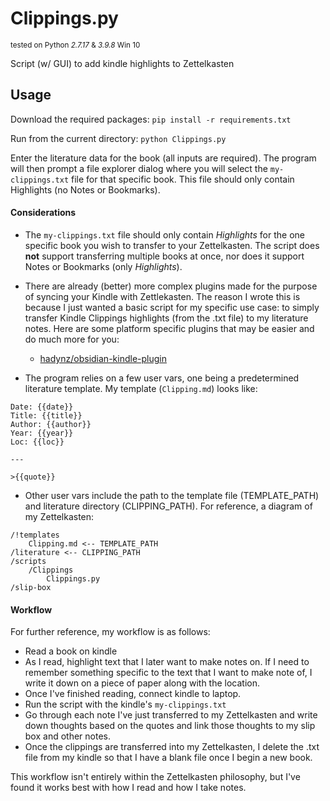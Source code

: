 # Clippings.py

<sup>tested on Python *2.7.17* & *3.9.8* Win 10</sup>

Script (w/ GUI) to add kindle highlights to Zettelkasten

## Usage

Download the required packages:
`pip install -r requirements.txt`

Run from the current directory:
`python Clippings.py`

Enter the literature data for the book (all inputs are required). The program will then prompt a file explorer dialog where you will select the `my-clippings.txt` file for that specific book. This file should only contain Highlights (no Notes or Bookmarks).

#### Considerations

* The `my-clippings.txt` file should only contain *Highlights* for the one specific book you wish to transfer to your Zettelkasten. The script does **not** support transferring multiple books at once, nor does it support Notes or Bookmarks (only *Highlights*).

* There are already (better) more complex plugins made for the purpose of syncing your Kindle with Zettlekasten. The reason I wrote this is because I just wanted a basic script for my specific use case: to simply transfer Kindle Clippings highlights (from the .txt file) to my literature notes. Here are some platform specific plugins that may be easier and do much more for you:
    * [hadynz/obsidian-kindle-plugin](https://github.com/hadynz/obsidian-kindle-plugin)

* The program relies on a few user vars, one being a predetermined literature template. My template (`Clipping.md`) looks like:

```
Date: {{date}} 
Title: {{title}}
Author: {{author}}
Year: {{year}}
Loc: {{loc}}

---

>{{quote}}
```

* Other user vars include the path to the template file (TEMPLATE_PATH) and literature directory (CLIPPING_PATH). For reference, a diagram of my Zettelkasten:

```
/!templates
    Clipping.md <-- TEMPLATE_PATH
/literature <-- CLIPPING_PATH
/scripts
    /Clippings
        Clippings.py
/slip-box
```

#### Workflow

For further reference, my workflow is as follows:

* Read a book on kindle
* As I read, highlight text that I later want to make notes on. If I need to remember something specific to the text that I want to make note of, I write it down on a piece of paper along with the location.
* Once I've finished reading, connect kindle to laptop.
* Run the script with the kindle's `my-clippings.txt`
* Go through each note I've just transferred to my Zettelkasten and write down thoughts based on the quotes and link those thoughts to my slip box and other notes.
* Once the clippings are transferred into my Zettelkasten, I delete the .txt file from my kindle so that I have a blank file once I begin a new book.

This workflow isn't entirely within the Zettelkasten philosophy, but I've found it works best with how I read and how I take notes.